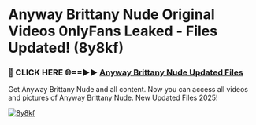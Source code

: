 # Anyway Brittany Nude Original Videos 0nlyFans Leaked - Files Updated! (8y8kf)

<h3>🔴 CLICK HERE 🌐==►► <a href="https://tinyurl.com/5h6xmrr3" rel="nofollow">Anyway Brittany Nude Updated Files</a></h3>

Get Anyway Brittany Nude and all content. Now you can access all videos and pictures of Anyway Brittany Nude. New Updated Files 2025!

[![8y8kf](https://i.imgur.com/KVD873Z.gif)](https://tinyurl.com/5h6xmrr3)
